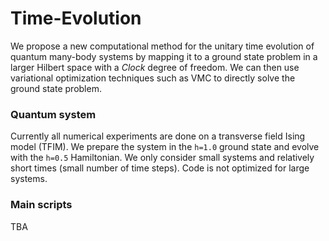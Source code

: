 # Time-Evolution

We propose a new computational method for the unitary time evolution of quantum many-body systems by mapping it to a ground state problem in a larger Hilbert space with a *Clock* degree of freedom. We can then use variational optimization techniques such as VMC to directly solve the ground state problem.

### Quantum system

Currently all numerical experiments are done on a transverse field Ising model (TFIM). We prepare the system in the `h=1.0` ground state and evolve with the `h=0.5` Hamiltonian. We only consider small systems and relatively short times (small number of time steps). Code is not optimized for large systems.

### Main scripts

TBA
